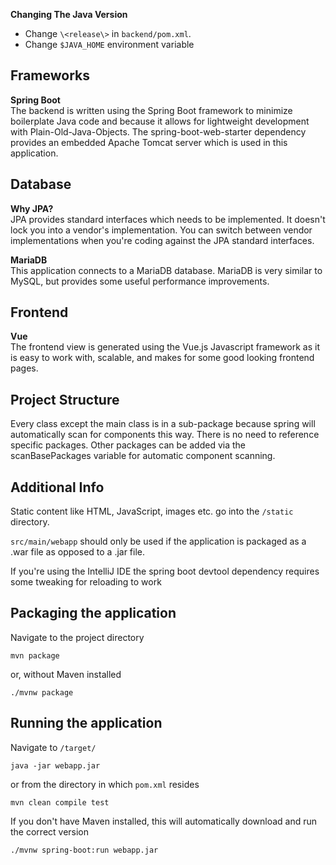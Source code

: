 **Changing The Java Version**
  
- Change `\<release\>` in `backend/pom.xml`.
- Change `$JAVA_HOME` environment variable

Frameworks
------
**Spring Boot**  
The backend is written using the Spring Boot framework to minimize boilerplate Java code and because it allows for
lightweight development with Plain-Old-Java-Objects. The spring-boot-web-starter dependency provides an embedded Apache 
Tomcat server which is used in this application.

Database 
------
**Why JPA?**  
JPA provides standard interfaces which needs to be implemented. It doesn't lock you into a vendor's implementation.
You can switch between vendor implementations when you're coding against the JPA standard interfaces.  

**MariaDB**  
This application connects to a MariaDB database. MariaDB is very similar to MySQL, but provides some useful performance
improvements.

Frontend
------
**Vue**  
The frontend view is generated using the Vue.js Javascript framework as it is easy to work with, scalable, and makes 
for some good looking frontend pages.

Project Structure
------
Every class except the main class is in a sub-package because spring will automatically scan for components this way.
There is no need to reference specific packages.
Other packages can be added via the scanBasePackages variable for automatic component scanning.

Additional Info
------
Static content like HTML, JavaScript, images etc. go into the `/static` directory.

`src/main/webapp` should only be used if the application is packaged as a .war file as opposed to a .jar file.

If you're using the IntelliJ IDE the spring boot devtool dependency requires some tweaking for reloading to work

Packaging the application
------
Navigate to the project directory

`mvn package`

or, without Maven installed

`./mvnw package`

Running the application
------
Navigate to `/target/`

`java -jar webapp.jar`

or from the directory in which `pom.xml` resides

`mvn clean compile test`

If you don't have Maven installed, this will automatically download and run the correct version

`./mvnw spring-boot:run webapp.jar`
